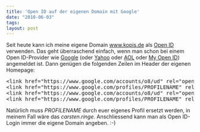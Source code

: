 ```yaml
---
title: 'Open ID auf der eigenen Domain mit Google'
date: "2010-06-03"
tags: 
layout: post
---
```

Seit heute kann ich meine eigene Domain <a href="http://www.kopis.de">www.kopis.de</a> als <a href="http://de.wikipedia.org/wiki/OpenID">Open ID</a> verwenden. Das geht überraschend einfach, wenn man schon bei einem Open ID-Provider wie <a href="http://www.google.com/profiles/carsten.ringe">Google</a> (oder <a href="http://me.yahoo.com/carstenringe">Yahoo</a> oder <a href="http://www.aol.de">AOL</a> oder <a href="https://www.myopenid.com/">My Open ID</a>) angemeldet ist. Dann genügen die folgenden Zeilen im Header der eigenen Homepage:

<pre class="brush: xml">
&lt;link href="https://www.google.com/accounts/o8/ud" rel="openid2.provider" /&gt;
&lt;link href="https://www.google.com/profiles/PROFILENAME" rel="openid2.local_id" /&gt;
&lt;link href="https://www.google.com/accounts/o8/ud" rel="openid.server" /&gt;
&lt;link href="https://www.google.com/profiles/PROFILENAME" rel="openid.delegate" /&gt;
</pre>

Natürlich muss *PROFILENAME* durch euer eigenes Profil ersetzt werden, in meinem Fall wäre das *carsten.ringe*. Anschliessend kann man als Open ID-Login immer die eigene Domain angeben. :-)
